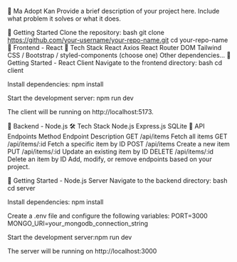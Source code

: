 :pushpin: Ma Adopt Kan
Provide a brief description of your project here. Include what problem it solves or what it does.

:rocket: Getting Started
Clone the repository: bash git clone https://github.com/your-username/your-repo-name.git cd your-repo-name
:hammer: Frontend - React
:wrench: Tech Stack
React
Axios
React Router DOM
Tailwind CSS / Bootstrap / styled-components (choose one)
Other dependencies...
:rocket: Getting Started - React Client
Navigate to the frontend directory: bash cd client

Install dependencies: npm install

Start the development server: npm run dev

The client will be running on http://localhost:5173.

:wrench: Backend - Node.js
:hammer_and_wrench: Tech Stack
Node.js
Express.js
SQLite
:electric_plug: API Endpoints
Method	Endpoint	Description
GET	/api/items	Fetch all items
GET	/api/items/:id	Fetch a specific item by ID
POST	/api/items	Create a new item
PUT	/api/items/:id	Update an existing item by ID
DELETE	/api/items/:id	Delete an item by ID
Add, modify, or remove endpoints based on your project.

:rocket: Getting Started - Node.js Server
Navigate to the backend directory: bash cd server

Install dependencies: npm install

Create a .env file and configure the following variables: PORT=3000 MONGO_URI=your_mongodb_connection_string

Start the development server:npm run dev

The server will be running on http://localhost:3000
